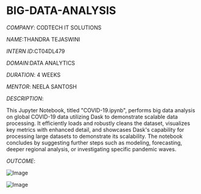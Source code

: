 # BIG-DATA-ANALYSIS

*COMPANY*: CODTECH IT SOLUTIONS

*NAME*:THANDRA TEJASWINI

*INTERN ID*:CT04DL479

*DOMAIN*:DATA ANALYTICS

*DURATION*: 4 WEEKS

*MENTOR*: NEELA SANTOSH


*DESCRIPTION*:

This Jupyter Notebook, titled "COVID-19.ipynb", performs big data analysis on global COVID-19 data utilizing Dask to demonstrate scalable data processing. It efficiently loads and robustly cleans the dataset, visualizes key metrics with enhanced detail, and showcases Dask's capability for processing large datasets to demonstrate its scalability. The notebook concludes by suggesting further steps such as modeling, forecasting, deeper regional analysis, or investigating specific pandemic waves.


*OUTCOME*:

![Image](https://github.com/user-attachments/assets/09a20b5c-3ca8-4a78-b700-4053f3e26c84)




![Image](https://github.com/user-attachments/assets/a9605602-6473-4b11-9a68-3b4cdd72e4ed)




